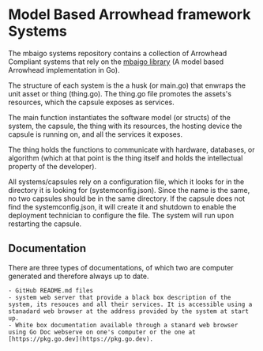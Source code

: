 # Model Based Arrowhead framework Systems

The mbaigo systems repository contains a collection of Arrowhead Compliant systems that rely on the [mbaigo library](https://github.com/vanDeventer/mbaigo) (A model based Arrowhead implementation in Go).

The structure of each system is the a husk (or main.go) that enwraps the unit asset or thing (thing.go). The thing.go file promotes the assets's resources, which the capsule exposes as services.

The main function instantiates the software model (or structs) of the system, the capsule, the thing with its resources, the hosting device the capsule is running on, and all the services it exposes.

The thing holds the functions to communicate with hardware, databases, or algorithm (which at that point is the thing itself and holds the intellectual property of the developer).

All systems/capsules rely on a configuration file, which it looks for in the directory it is looking for (systemconfig.json). Since the name is the same, no two capsules should be in the same directory. If the capsule does not find the systemconfig.json, it will create it and shutdown to enable the deployment technician to configure the file. The system will run upon restarting the capsule.

## Documentation
There are three types of documentations, of which two are computer generated and therefore always up to date.

	- GitHub README.md files
	- system web server that provide a black box description of the system, its resouces and all their services. It is accessible using a stanadard web browser at the address provided by the system at start up.
	- White box documentation available through a stanard web browser using Go Doc webserve on one's computer or the one at [https://pkg.go.dev](https://pkg.go.dev).